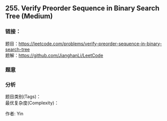 ## 255. Verify Preorder Sequence in Binary Search Tree (Medium)

### **链接**：
题目：https://leetcode.com/problems/verify-preorder-sequence-in-binary-search-tree  
题解：https://github.com/JianghanLi/LeetCode

### **题意**



### **分析**  
题目类别(Tags)：  
最优复杂度(Complexity)：  



作者: Yin
